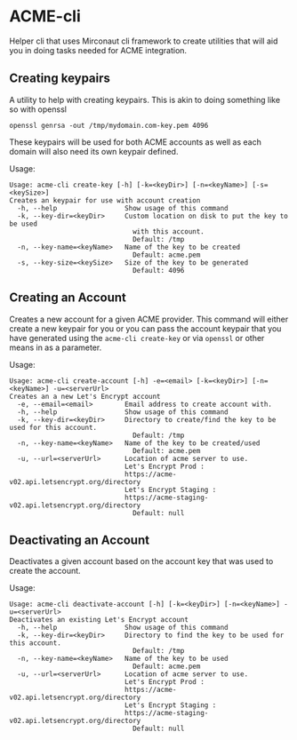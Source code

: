 # ACME-cli
Helper cli that uses Mirconaut cli framework to create utilities that will aid you in doing tasks needed for ACME integration.

## Creating keypairs
A utility to help with creating keypairs. This is akin to doing something like so with openssl

`openssl genrsa -out /tmp/mydomain.com-key.pem 4096`

These keypairs will be used for both ACME accounts as well as each domain will also need its own keypair defined. 

Usage:

```
Usage: acme-cli create-key [-h] [-k=<keyDir>] [-n=<keyName>] [-s=<keySize>]
Creates an keypair for use with account creation
  -h, --help                 Show usage of this command
  -k, --key-dir=<keyDir>     Custom location on disk to put the key to be used
                               with this account.
                               Default: /tmp
  -n, --key-name=<keyName>   Name of the key to be created
                               Default: acme.pem
  -s, --key-size=<keySize>   Size of the key to be generated
                               Default: 4096
```

## Creating an Account
Creates a new account for a given ACME provider. This command will either create a new keypair for you or you can pass
the account keypair that you have generated using the `acme-cli create-key` or via `openssl` or other means in as a parameter. 

Usage:

```
Usage: acme-cli create-account [-h] -e=<email> [-k=<keyDir>] [-n=<keyName>] -u=<serverUrl>
Creates an a new Let's Encrypt account
  -e, --email=<email>        Email address to create account with.
  -h, --help                 Show usage of this command
  -k, --key-dir=<keyDir>     Directory to create/find the key to be used for this account.
                               Default: /tmp
  -n, --key-name=<keyName>   Name of the key to be created/used
                               Default: acme.pem
  -u, --url=<serverUrl>      Location of acme server to use.
                             Let's Encrypt Prod :
                             https://acme-v02.api.letsencrypt.org/directory
                             Let's Encrypt Staging :
                             https://acme-staging-v02.api.letsencrypt.org/directory
                               Default: null
```

## Deactivating an Account
Deactivates a given account based on the account key that was used to create the account.  

Usage:

```
Usage: acme-cli deactivate-account [-h] [-k=<keyDir>] [-n=<keyName>] -u=<serverUrl>
Deactivates an existing Let's Encrypt account
  -h, --help                 Show usage of this command
  -k, --key-dir=<keyDir>     Directory to find the key to be used for this account.
                               Default: /tmp
  -n, --key-name=<keyName>   Name of the key to be used
                               Default: acme.pem
  -u, --url=<serverUrl>      Location of acme server to use.
                             Let's Encrypt Prod :
                             https://acme-v02.api.letsencrypt.org/directory
                             Let's Encrypt Staging :
                             https://acme-staging-v02.api.letsencrypt.org/directory
                               Default: null
```